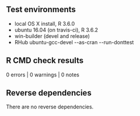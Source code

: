 ## Test environments

* local OS X install, R 3.6.0
* ubuntu 16.04 (on travis-ci), R 3.6.2
* win-builder (devel and release) 
* RHub ubuntu-gcc-devel --as-cran --run-donttest

## R CMD check results

0 errors | 0 warnings | 0 notes

## Reverse dependencies

There are no reverse dependencies.
